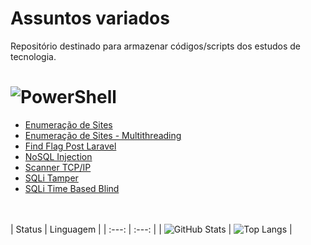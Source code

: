 # Assuntos variados
Repositório destinado para armazenar códigos/scripts dos estudos de tecnologia.

# ![PowerShell](https://img.shields.io/badge/PowerShell-%235391FE.svg?style=for-the-badge&logo=powershell&logoColor=white)
 - [Enumeração de Sites](https://github.com/ivankovalinkinas/diversos/blob/main/PowerShell/enumeracao.ps1)
 - [Enumeração de Sites - Multithreading](https://github.com/ivankovalinkinas/diversos/blob/main/PowerShell/Enumeracao_Multithreading.ps1)
 - [Find Flag Post Laravel](https://github.com/ivankovalinkinas/diversos/blob/main/PowerShell/Laravel_Find_Flag.ps1)
 - [NoSQL Injection](https://github.com/ivankovalinkinas/diversos/blob/main/PowerShell/NoSQL_Injection.ps1)
 - [Scanner TCP/IP](https://github.com/ivankovalinkinas/diversos/blob/main/PowerShell/Scanner_TCP.ps1)
 - [SQLi Tamper](https://github.com/ivankovalinkinas/diversos/blob/main/PowerShell/SQLi_Tamper.ps1)
 - [SQLi Time Based Blind](https://github.com/ivankovalinkinas/diversos/blob/main/PowerShell/SQLi_Time_Based_Blind.ps1)

<br><br>
| Status | Linguagem |
| :---: | :---: |
| ![GitHub Stats](https://github-readme-stats.vercel.app/api?username=ivankovalinkinas&theme=transparent&bg_color=000&border_color=30A3DC&show_icons=true&icon_color=30A3DC&title_color=E94D5F&text_color=FFF) | ![Top Langs](https://github-readme-stats-git-masterrstaa-rickstaa.vercel.app/api/top-langs/?username=ivankovalinkinas&layout=compact&bg_color=000&border_color=30A3DC&title_color=E94D5F&text_color=FFF) |
